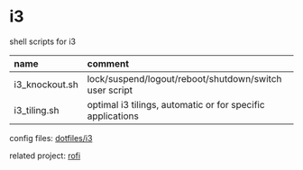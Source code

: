 # i3

shell scripts for i3

| name           | comment                                                    |
| :------------- | :--------------------------------------------------------- |
| i3_knockout.sh | lock/suspend/logout/reboot/shutdown/switch user script     |
| i3_tiling.sh   | optimal i3 tilings, automatic or for specific applications |

config files: [dotfiles/i3](https://github.com/mrdotx/dotfiles/tree/master/.config/i3)

related project: [rofi](https://github.com/mrdotx/rofi)

